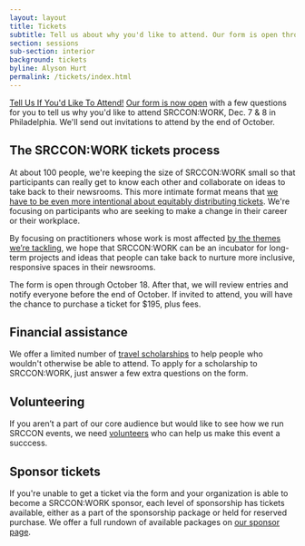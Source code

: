 ```yaml
---
layout: layout
title: Tickets 
subtitle: Tell us about why you'd like to attend. Our form is open through October 18.
section: sessions
sub-section: interior
background: tickets
byline: Alyson Hurt
permalink: /tickets/index.html
---
```


<a class="btn" id="attend-button" href="/tickets/attendance_form">Tell Us If You'd Like To Attend!</a> [Our form is now open](/tickets/attendance_form/) with a few questions for you to tell us why you'd like to attend SRCCON:WORK, Dec. 7 & 8 in Philadelphia. We'll send out invitations to attend by the end of October.

## The SRCCON:WORK tickets process
At about 100 people, we're keeping the size of SRCCON:WORK small so that participants can really get to know each other and collaborate on ideas to take back to their newsrooms. This more intimate format means that [we have to be even more intentional about equitably distributing tickets](https://opennews.org/blog/srccon-work-tickets/). We're focusing on participants who are seeking to make a change in their career or their workplace.  

By focusing on practitioners whose work is most affected [by the themes we’re tackling](/program), we hope that SRCCON:WORK can be an incubator for long-term projects and ideas that people can take back to nurture more inclusive, responsive spaces in their newsrooms.

The form is open through October 18. After that, we will review entries and notify everyone before the end of October. If invited to attend, you will have the chance to purchase a ticket for $195, plus fees.

## Financial assistance

We offer a limited number of [travel scholarships](/scholarships) to help people who wouldn't otherwise be able to attend. To apply for a scholarship to SRCCON:WORK, just answer a few extra questions on the form.

## Volunteering

If you aren’t a part of our core audience but would like to see how we run SRCCON events, we need [volunteers](/volunteer) who can help us make this event a succcess.

## Sponsor tickets

If you're unable to get a ticket via the form and your organization is able to become a SRCCON:WORK sponsor, each level of sponsorship has tickets available, either as a part of the sponsorship package or held for reserved purchase. We offer a full rundown of available packages on [our sponsor page](/sponsors).
